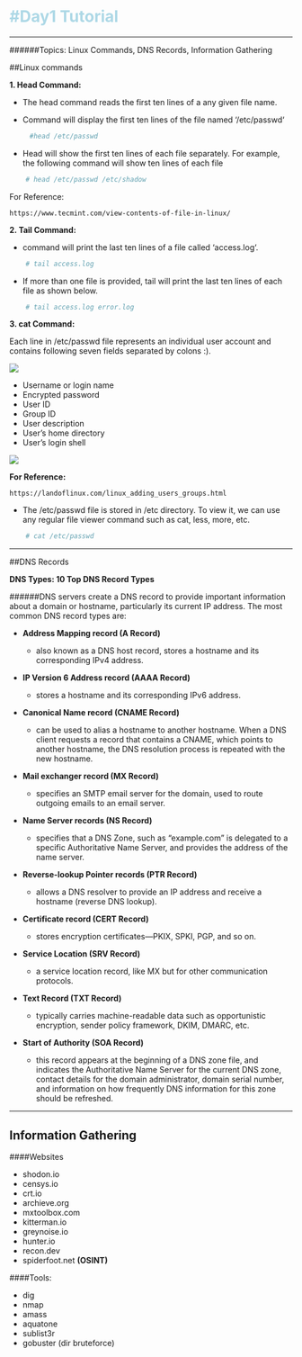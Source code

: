 # <a style="color:lightBlue">#Day1 Tutorial </a>

---
######Topics: Linux Commands, DNS Records, Information Gathering

##Linux commands


<b> 1. Head Command: </b>

- The head command reads the first ten lines of a any given file name. 
  
  
- Command will display the first ten lines of the file named ‘/etc/passwd‘
``` bash 
     #head /etc/passwd  
```

- Head will show the first ten lines of each file separately. For example, the following command will show ten lines of each file
```bash 
    # head /etc/passwd /etc/shadow
```
For Reference:
``` 
https://www.tecmint.com/view-contents-of-file-in-linux/
```
<b> 2. Tail Command:</b> 
- command will print the last ten lines of a file called ‘access.log‘.
  
```bash 
    # tail access.log  
```

- If more than one file is provided, tail will print the last ten lines of each file as shown below.
```bash 
    # tail access.log error.log
```

<b> 3. cat Command: </b>

Each line in /etc/passwd file represents an individual user account and contains following seven fields separated by colons :).

<img src= "https://www.computernetworkingnotes.org/images/linux/rhce-study-guide/rsg02-02-etc-passwd-file.png">

 
   * Username or login name 
   * Encrypted password
   * User ID
   * Group ID
   * User description
   * User’s home directory
   * User’s login shell

<img src= https://landoflinux.com/images/etc_passwd.png>


<b>For Reference:</b>
```
https://landoflinux.com/linux_adding_users_groups.html
```

- The /etc/passwd file is stored in /etc directory. To view it, we can use any regular file viewer command such as cat, less, more, etc.
```bash
    # cat /etc/passwd 
```
---
##DNS Records

<strong>DNS Types: 10 Top DNS Record Types </strong>

######DNS servers create a DNS record to provide important information about a domain or hostname, particularly its current IP address. The most common DNS record types are:

* <b>Address Mapping record (A Record) </b>
    *   also known as a DNS host record, stores a hostname and its corresponding IPv4 address.
  
*  <b>IP Version 6 Address record (AAAA Record)</b>
   *  stores a hostname and its corresponding IPv6 address.
    
* <b>Canonical Name record (CNAME Record)</b>
  * can be used to alias a hostname to another hostname. When a DNS client requests a record that contains a CNAME, which points to another hostname, the DNS resolution process is repeated with the new hostname.
* <b>Mail exchanger record (MX Record)</b>
     *  specifies an SMTP email server for the domain, used to route outgoing emails to an email server.
* <b>Name Server records (NS Record)</b>
  * specifies that a DNS Zone, such as “example.com” is delegated to a specific Authoritative Name Server, and provides the address of the name server.
* <b>Reverse-lookup Pointer records (PTR Record)</b>
  * allows a DNS resolver to provide an IP address and receive a hostname (reverse DNS lookup).
* <b>Certificate record (CERT Record)</b>
  * stores encryption certificates—PKIX, SPKI, PGP, and so on.
* <b>Service Location (SRV Record)</b>
  * a service location record, like MX but for other communication protocols.
*  <b>Text Record (TXT Record)</b>
   *  typically carries machine-readable data such as opportunistic encryption, sender policy framework, DKIM, DMARC, etc.
* <b>Start of Authority (SOA Record) </b>
  * this record appears at the beginning of a DNS zone file, and indicates the Authoritative Name Server for the current DNS zone, contact details for the domain administrator, domain serial number, and information on how frequently DNS information for this zone should be refreshed.

---
## Information Gathering

####Websites

* shodon.io
* censys.io
* crt.io
* archieve.org 
* mxtoolbox.com
* kitterman.io
* greynoise.io
* hunter.io
* recon.dev
* spiderfoot.net <b>(OSINT)</b>

####Tools:
  * dig
  * nmap
  * amass
  * aquatone
  * sublist3r
  * gobuster (dir bruteforce)


